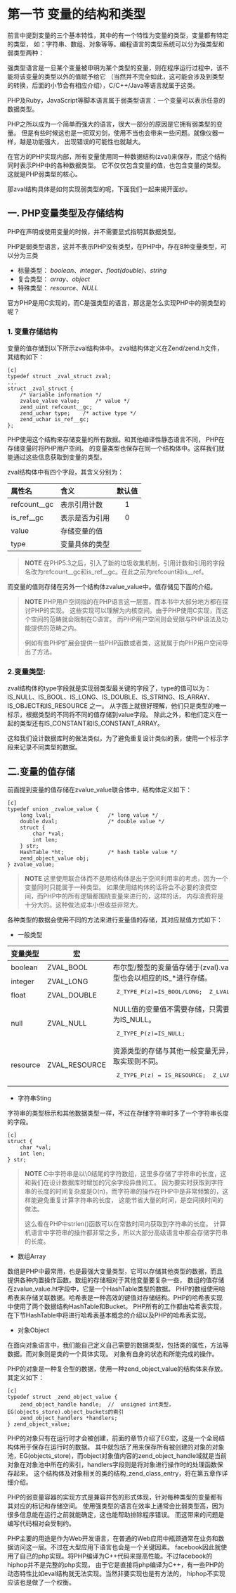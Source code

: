 # 第一节 变量的结构和类型

前言中提到变量的三个基本特性，其中的有一个特性为变量的类型，变量都有特定的类型，
如：字符串、数组、对象等等。编程语言的类型系统可以分为强类型和弱类型两种：

强类型语言是一旦某个变量被申明为某个类型的变量，则在程序运行过程中，该不能将该变量的类型以外的值赋予给它
（当然并不完全如此，这可能会涉及到类型的转换，后面的小节会有相应介绍），C/C++/Java等语言就属于这类。

PHP及Ruby，JavaScript等脚本语言属于弱类型语言：一个变量可以表示任意的数据类型。


PHP之所以成为一个简单而强大的语言，很大一部分的原因是它拥有弱类型的变量。
但是有些时候这也是一把双刃剑，使用不当也会带来一些问题。就像仪器一样，越是功能强大，
出现错误的可能性也就越大。

在官方的PHP实现内部，所有变量使用同一种数据结构(zval)来保存，而这个结构同时表示PHP中的各种数据类型。
它不仅仅包含变量的值，也包含变量的类型。这就是PHP弱类型的核心。

那zval结构具体是如何实现弱类型的呢，下面我们一起来揭开面纱。

## 一. PHP变量类型及存储结构

PHP在声明或使用变量的时候，并不需要显式指明其数据类型。

PHP是弱类型语言，这并不表示PHP没有类型，在PHP中，存在8种变量类型，可以分为三类
* 标量类型： *boolean*、*integer*、*float(double)*、*string*
* 复合类型： *array*、*object*
* 特殊类型： *resource*、*NULL*

官方PHP是用C实现的，而C是强类型的语言，那这是怎么实现PHP中的弱类型的呢？

### 1. 变量存储结构

变量的值存储到以下所示zval结构体中。
zval结构体定义在Zend/zend.h文件，其结构如下：

	[c]
	typedef struct _zval_struct zval;
	...
	struct _zval_struct {
		/* Variable information */
		zvalue_value value;     /* value */
		zend_uint refcount__gc;
		zend_uchar type;    /* active type */
		zend_uchar is_ref__gc;
	};

PHP使用这个结构来存储变量的所有数据。和其他编译性静态语言不同，
PHP在存储变量时将PHP用户空间。
的变量类型也保存在同一个结构体中。这样我们就能通过这些信息获取到变量的类型。

zval结构体中有四个字段，其含义分别为：

| 属性名  |  含义 | 默认值 |
|:------------|:------------|:----------------:|
|refcount__gc      |	表示引用计数|1 	|
|is_ref__gc	  | 表示是否为引用|0	|
|value 		  |	存储变量的值			||
|type 		  |	变量具体的类型			||

>**NOTE**
> 在PHP5.3之后，引入了新的垃圾收集机制，引用计数和引用的字段名改为refcount__gc和is_ref__gc。在此之前为refcount和is__ref。

而变量的值则存储在另外一个结构体zvalue_value中。值存储见下面的介绍。

>**NOTE**
>PHP用户空间指的在PHP语言这一层面，而本书中大部分地方都在探讨PHP的实现。
>这些实现可以理解为内核空间。由于PHP使用C实现，而这个空间的范畴就会限制在C语言。
>而PHP用户空间则会受限与PHP语法及功能提供的范畴之内。
>
>例如有些PHP扩展会提供一些PHP函数或者类，这就属于向PHP用户空间导出了方法。

### 2.变量类型:

zval结构体的type字段就是实现弱类型最关键的字段了，type的值可以为：
IS_NULL、IS_BOOL、IS_LONG、IS_DOUBLE、IS_STRING、IS_ARRAY、IS_OBJECT和IS_RESOURCE 之一。
从字面上就很好理解，他们只是类型的唯一标示，根据类型的不同将不同的值存储到value字段。
除此之外，和他们定义在一起的类型还有IS_CONSTANT和IS_CONSTANT_ARRAY。

这和我们设计数据库时的做法类似，为了避免重复设计类似的表，使用一个标示字段来记录不同类型的数据。

## 二.变量的值存储

前面提到变量的值存储在zvalue_value联合体中，结构体定义如下：

	[c]
	typedef union _zvalue_value {
		long lval;                  /* long value */
		double dval;                /* double value */
		struct {
			char *val;
			int len;
		} str;
		HashTable *ht;              /* hash table value */
		zend_object_value obj;
	} zvalue_value;

>**NOTE**
>这里使用联合体而不是用结构体是出于空间利用率的考虑，因为一个变量同时只能属于一种类型。
>如果使用结构体的话将会不必要的浪费空间，而PHP中的所有逻辑都围绕变量来进行的，这样的话，
>内存浪费将是十分大的。这种做法成本小但收益非常大。

各种类型的数据会使用不同的方法来进行变量值的存储，其对应赋值方式如下：

* 一般类型

<table>
<thead>
<tr>
  <th align="left">变量类型</th>
  <th align="center">宏</th>
  <th align="left"></th>
</tr>
</thead>
<tbody>
<tr>
  <td align="left">boolean</td>
  <td align="left">ZVAL_BOOL</td>
  <td align="left" rowspan='3'>
	布尔型/整型的变量值存储于(zval).value.lval中，其类型也会以相应的IS_*进行存储。
	<pre class="c"> Z_TYPE_P(z)=IS_BOOL/LONG;  Z_LVAL_P(z)=((b)!=0); </pre>
</td>
</tr>
<tr>
  <td align="left">integer</td>
  <td align="left">ZVAL_LONG</td>
</tr>
<tr>
  <td align="left">float</td>
  <td align="left">ZVAL_DOUBLE</td>
</tr>
<tr>
  <td align="left">null</td>
  <td align="left">ZVAL_NULL</td>
  <td align="left" >
	NULL值的变量值不需要存储，只需要把(zval).type标为IS_NULL。
	<pre class="c"> Z_TYPE_P(z)=IS_NULL; </pre>
	</td>
</tr>
<tr>
  <td align="left">resource</td>
  <td align="left">ZVAL_RESOURCE</td>
  <td align="left" >
	资源类型的存储与其他一般变量无异，但其初始化及存取实现则不同。
	<pre class="c"> Z_TYPE_P(z) = IS_RESOURCE;  Z_LVAL_P(z) = l; </pre>
	</td>
</tr>
</tbody>
</table>

* 字符串Sting

字符串的类型标示和其他数据类型一样，不过在存储字符串时多了一个字符串长度的字段。

	[c]
	struct {
		char *val;
		int len;
	} str;

>**NOTE**
>C中字符串是以\0结尾的字符数组，这里多存储了字符串的长度，这和我们在设计数据库时增加的冗余字段异曲同工。
>因为要实时获取到字符串的长度的时间复杂度是O(n)，而字符串的操作在PHP中是非常频繁的，这样能避免重复计算字符串的长度，
>这能节省大量的时间，是空间换时间的做法。
>
>这么看在PHP中strlen()函数可以在常数时间内获取到字符串的长度。
>计算机语言中字符串的操作都非常之多，所以大部分高级语言中都会存储字符串的长度。

* 数组Array

数组是PHP中最常用，也是最强大变量类型，它可以存储其他类型的数据，而且提供各种内置操作函数。数组的存储相对于其他变量要复杂一些，
数组的值存储在zvalue_value.ht字段中，它是一个HashTable类型的数据。
PHP的数组使用哈希表来存储关联数据。哈希表是一种高效的键值对存储结构。PHP的哈希表实现中使用了两个数据结构HashTable和Bucket。
PHP所有的工作都由哈希表实现，在下节HashTable中将进行哈希表基本概念的介绍以及PHP的哈希表实现。

* 对象Object

在面向对象语言中，我们能自己定义自己需要的数据类型，包括类的属性，方法等数据。而对象则是类的一个具体实现。
对象有自身的状态和所能完成的操作。

PHP的对象是一种复合型的数据，使用一种zend_object_value的结构体来存放。其定义如下：

    [c]
    typedef struct _zend_object_value {
        zend_object_handle handle;  //  unsigned int类型，EG(objects_store).object_buckets的索引
        zend_object_handlers *handlers;
    } zend_object_value;

PHP的对象只有在运行时才会被创建，前面的章节介绍了EG宏，这是一个全局结构体用于保存在运行时的数据。
其中就包括了用来保存所有被创建的对象的对象池，EG(objects_store)，而object对象值内容的zend_object_handle域就是当前
对象在对象池中所在的索引，handlers字段则是将对象进行操作时的处理函数保存起来。
这个结构体及对象相关的类的结构\_zend_class_entry，将在第五章作详细介绍。

PHP的弱变量容器的实现方式是兼容并包的形式体现，针对每种类型的变量都有其对应的标记和存储空间。
使用强类型的语言在效率上通常会比弱类型高，因为很多信息能在运行之前就能确定，这也能帮助排除程序错误。
而这带来的问题是编写代码相对会受制约。

PHP主要的用途是作为Web开发语言，在普通的Web应用中瓶颈通常在业务和数据访问这一层。不过在大型应用下语言也会是一个关键因素。
facebook因此就使用了自己的php实现。将PHP编译为C++代码来提高性能。不过facebook的hiphop并不是完整的php实现，
由于它是直接将php编译为C++，有一些PHP的动态特性比如eval结构就无法实现。当然非要实现也是有方法的，
hiphop不实现应该也是做了一个权衡。
